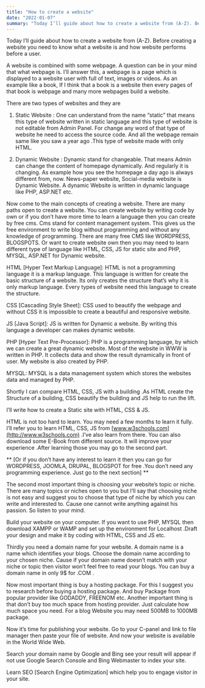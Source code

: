 ```yaml
---
title: "How to create a website"
date: "2022-01-07"
summary: "Today I’ll guide about how to create a website from (A-Z). Before creating a website you need to know what a website is and how website performs before a user.A website is combined with some webpage. A question can be in your mind that what webpage is. I’ll answer this, a webpage is a page which i"
---
```



Today I’ll guide about how to create a website from (A-Z). Before creating a website you need to know what a website is and how website performs before a user.

A website is combined with some webpage. A question can be in your mind that what webpage is. I’ll answer this, a webpage is a page which is displayed to a website user with full of text, images or videos. As an example like a book, If I think that a book is a website then every pages of that book is webpage and many more webpages build a website.

There are two types of websites and they are

1.  Static Website  : One can understand from the name “static” that means this type of website written in static language and this type of website is not editable from Admin Panel. For change any word of that type of website he need to access the source code. And all the webpage remain same like you saw a year ago .This type of website made with only HTML.

2.  Dynamic Website  : Dynamic stand for changeable. That means Admin can change the content of homepage dynamically. And regularly it is changing. As example how you see the homepage a day ago is always different from, now. News-paper website, Social-media website is Dynamic Website. A dynamic Website is written in dynamic language like PHP, ASP.NET etc.


Now come to the main concepts of creating a website. There are many paths open to create a website. You can create website by writing code by own or if you don’t have more time to learn a language then you can create by free cms. Cms stand for content management system. This gives us the free environment to write blog without programming and without any knowledge of programming. There are many free CMS like WORDPRESS, BLOGSPOTS. Or want to create website own then you may need to learn different type of language like HTML, CSS, JS for static site and PHP, MYSQL, ASP.NET for Dynamic website.

HTML [Hyper Text Markup Language]: HTML is not a programming language it is a markup language. This language is written for create the basic structure of a website. Its only creates the structure that’s why it is only markup language. Every types of website need this language to create the structure.

CSS [Cascading Style Sheet]: CSS used to beautify the webpage and without CSS it is impossible to create a beautiful and responsive website.

JS [Java Script]: JS is written for Dynamic a website. By writing this language a developer can makes dynamic website.

PHP [Hyper Text Pre-Processor]: PHP is a programming language, by which we can create a great dynamic website. Most of the website in WWW is written in PHP. It collects data and show the result dynamically in front of user. My website is also created by PHP.

MYSQL: MYSQL is a data management system which stores the websites data and managed by PHP.

Shortly I can compare HTML, CSS, JS with a building .As HTML create the Structure of a building, CSS beautify the building and JS help to run the lift.

I’ll write how to create a Static site with HTML, CSS & JS.


HTML is not too hard to learn. You may need a few months to learn it fully. I’ll refer you to learn HTML, CSS, JS from [www.w3schools.com](http://www.w3schools.com)  .I’ve also learn from there. You can also download some E-Book from different source. It will improve your experience .After learning those you may go to the second part.

** [Or if you don’t have any interest to learn it then you can go for WORDPRESS, JOOMLA, DRUPAL, BLOGSPOT for free .You don’t need any programming experience. Just go to the next section] **

The second most important thing is choosing your website’s topic or niche. There are many topics or niches open to you but I’ll say that choosing niche is not easy and suggest you to choose that type of niche by which you can write and interested to. Cause one cannot write anything against his passion. So listen to your mind.

Build your website on your computer. If you want to use PHP, MYSQL then download XAMPP or WAMP and set up the environment for Localhost .Draft your design and make it by coding with HTML, CSS and JS etc.

Thirdly you need a domain name for your website. A domain name is a name which identifies your blogs. Choose the domain name according to your chosen niche. Cause if your domain name doesn’t match with your niche or topic then visitor won’t feel free to read your blogs. You can buy a domain name in only 9$ for .COM .

Now most important thing is buy a hosting package. For this I suggest you to research before buying a hosting package. And buy Package from popular provider like GODADDY, FREENOM etc. Another important thing is that don’t buy too much space from hosting provider. Just calculate how much space you need. For a blog Website you may need 500MB to 1000MB package.

Now it’s time for publishing your website. Go to your C-panel and link to file manager then paste your file of website. And now your website is available in the World Wide Web.

Search your domain name by Google and Bing see your result will appear if not use Google Search Console and Bing Webmaster to index your site.

Learn SEO [Search Engine Optimization] which help you to engage visitor in your site.
